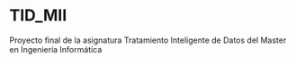 # TID_MII
Proyecto final de la asignatura Tratamiento Inteligente de Datos del Master en Ingeniería Informática
